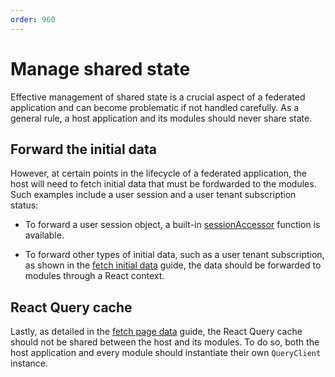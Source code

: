 ```yaml
---
order: 960
---
```


# Manage shared state

Effective management of shared state is a crucial aspect of a federated application and can become problematic if not handled carefully. As a general rule, a host application and its modules should never share state.

## Forward the initial data

However, at certain points in the lifecycle of a federated application, the host will need to fetch initial data that must be fordwarded to the modules. Such examples include a user session and a user tenant subscription status:

- To forward a user session object, a built-in [sessionAccessor](../reference/runtime/runtime-class.md#parameters) function is available.

- To forward other types of initial data, such as a user tenant subscription, as shown in the [fetch initial data](./fetch-initial-data.md#fetch-the-data-1) guide, the data should be forwarded to modules through a React context.

## React Query cache

Lastly, as detailed in the [fetch page data](./fetch-page-data.md#query-client) guide, the React Query cache should not be shared between the host and its modules. To do so, both the host application and every module should instantiate their own `QueryClient` instance.
